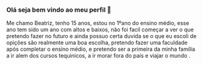 ### Olá seja bem vindo ao meu perfil 🤍

 Me chamo Beatriz, tenho 15 anos, estou no 1ºano do ensino médio, esse ano tem sido um ano com altos e baixos, não foi facil começar a ver o que pretendo fazer no futuro e ainda possuo certa duvida se o que eu escoli de opições são realmente uma boa escolha, pretendo fazer uma faculdade após completar o ensino médio, e pretendo ser a primeira da minha família a ir alem dos cursos tequinicos, a ir morar fora do país e viajar o mundo .
